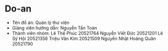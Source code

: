 # Do-an
- Tên đồ án: Quản lý thư viện
- Giảng viên hướng dẫn: Nguyễn Tấn Toàn
- Thành viên nhóm:
    Lê Thế Phúc                 20521764
    Nguyễn Viết Đức             20521201
    Lê Sỹ Hội                   20521356
    Triệu Văn Kim               20521509
    Nguyễn Nhật Hoàng Quân      20521790
